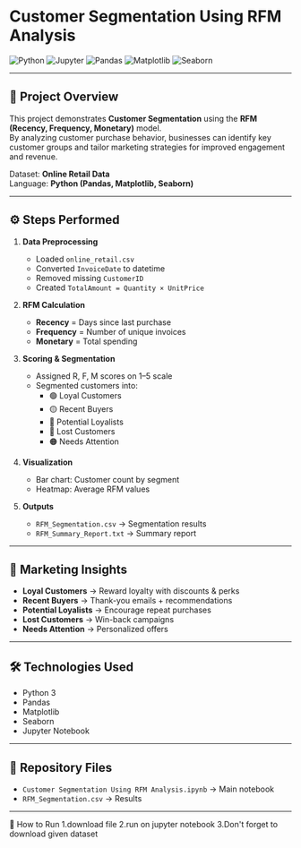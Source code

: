 # Customer Segmentation Using RFM Analysis

![Python](https://img.shields.io/badge/Python-3.9%2B-blue?logo=python)
![Jupyter](https://img.shields.io/badge/Jupyter-Notebook-orange?logo=jupyter)
![Pandas](https://img.shields.io/badge/Pandas-Data%20Analysis-green?logo=pandas)
![Matplotlib](https://img.shields.io/badge/Matplotlib-Visualization-yellow?logo=plotly)
![Seaborn](https://img.shields.io/badge/Seaborn-Statistical%20Plots-lightblue)

---

## 📌 Project Overview
This project demonstrates **Customer Segmentation** using the **RFM (Recency, Frequency, Monetary)** model.  
By analyzing customer purchase behavior, businesses can identify key customer groups and tailor marketing strategies for improved engagement and revenue.

Dataset: **Online Retail Data**  
Language: **Python (Pandas, Matplotlib, Seaborn)**  

---

## ⚙️ Steps Performed
1. **Data Preprocessing**
   - Loaded `online_retail.csv`
   - Converted `InvoiceDate` to datetime
   - Removed missing `CustomerID`
   - Created `TotalAmount = Quantity × UnitPrice`

2. **RFM Calculation**
   - **Recency** = Days since last purchase  
   - **Frequency** = Number of unique invoices  
   - **Monetary** = Total spending  

3. **Scoring & Segmentation**
   - Assigned R, F, M scores on 1–5 scale  
   - Segmented customers into:
     - 🟢 Loyal Customers  
     - 🟡 Recent Buyers  
     - 🔵 Potential Loyalists  
     - 🔴 Lost Customers  
     - 🟠 Needs Attention  

4. **Visualization**
   - Bar chart: Customer count by segment  
   - Heatmap: Average RFM values  

5. **Outputs**
   - `RFM_Segmentation.csv` → Segmentation results  
   - `RFM_Summary_Report.txt` → Summary report  

---

## 🚀 Marketing Insights
- **Loyal Customers** → Reward loyalty with discounts & perks  
- **Recent Buyers** → Thank-you emails + recommendations  
- **Potential Loyalists** → Encourage repeat purchases  
- **Lost Customers** → Win-back campaigns  
- **Needs Attention** → Personalized offers  

---

## 🛠️ Technologies Used
- Python 3  
- Pandas  
- Matplotlib  
- Seaborn  
- Jupyter Notebook  

---

## 📂 Repository Files
- `Customer Segmentation Using RFM Analysis.ipynb` → Main notebook  
- `RFM_Segmentation.csv` → Results  
---
🚀 How to Run
1.download file
2.run on jupyter notebook
3.Don't forget to download given dataset

